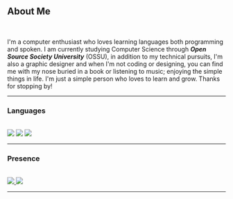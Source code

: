 ## **About Me**

<br>

I'm a computer enthusiast who loves learning languages both programming and spoken. I am currently studying Computer Science through ***Open Source Society University*** (OSSU), in addition to my technical pursuits, I'm also a graphic designer and when I'm not coding or designing, you can find me with my nose buried in a book or listening to music; enjoying the simple things in life. I'm just a simple person who loves to learn and grow. Thanks for stopping by!

---

### **Languages**

<br>

<div>
  <img src="https://img.shields.io/badge/-HTML5-E34F26?logo=html5&logoColor=white&style=for-the-badge" style="display: inline-block;">
  <img src="https://img.shields.io/badge/-CSS3-1572B6?logo=css3&logoColor=white&style=for-the-badge" style="display: inline-block;">
  <img src="https://img.shields.io/badge/-markdown-000000?logo=markdown&logoColor=white&style=for-the-badge" style="display: inline-block;">
</div>

---

### **Presence**

<br>
<!--
[![FreeCodeCamp Badge](https://img.shields.io/badge/FreeCodeCamp-0A0A23?logo=freeCodeCamp&style=for-the-badge)](https://www.freecodecamp.org/aevanjohnn)
-->

<div>
<a href="https://www.freecodecamp.org/aevanjohnn">
  <img src="https://img.shields.io/badge/FreeCodeCamp-0A0A23?logo=freeCodeCamp&style=for-the-badge" style="display: inline-block;"/>
</a>
<a href="https://www.linkedin.com/in/aevanjohnn/">
  <img src="https://img.shields.io/badge/-linkedin-0A66C2?logo=linkedin&logoColor=white&style=for-the-badge" style="display: inline-block;"/>
</a>
</div>

---


<!--
**aevanjohnn/aevanjohnn** is a ✨ _special_ ✨ repository because its `README.md` (this file) appears on your GitHub profile.

Here are some ideas to get you started:

- 🔭 I’m currently working on ...
- 🌱 I’m currently learning ...
- 👯 I’m looking to collaborate on ...
- 🤔 I’m looking for help with ...
- 💬 Ask me about ...
- 📫 How to reach me: ...
- 😄 Pronouns: ...
- ⚡ Fun fact: ...
-->
